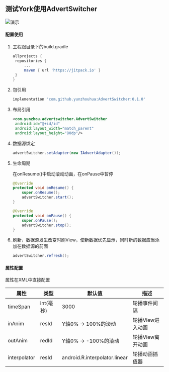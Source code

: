 ## **测试York使用AdvertSwitcher**

![演示](https://github.com/yunzhouhua/AdvertSwitcher/blob/master/doc/imgs/%E5%B9%BF%E5%91%8A%E6%BB%9A%E5%8A%A8.gif)

#### 配置使用

1. 工程跟目录下的build.gradle

   ```groovy
   allprojects {
   	repositories {
   		...
   		maven { url 'https://jitpack.io' }
   	}
   }
   ```

2. 包引用

   ```groovy
   implementation 'com.github.yunzhouhua:AdvertSwitcher:0.1.0'
   ```

3. 布局引用

   ```xml
   <com.yunzhou.advertswitcher.AdvertSwitcher
   	android:id="@+id/id"
   	android:layout_width="match_parent"
   	android:layout_height="80dp"/>
   ```

4. 数据源绑定

   ```java
   advertSwitcher.setAdapter(new IAdvertAdapter());
   ```

5. 生命周期

   在onResume()中启动滚动动画，在onPause中暂停

   ```java
   @Override
   protected void onResume() {
       super.onResume();
       advertSwitcher.start();
   }

   @Override
   protected void onPause() {
       super.onPause();
       advertSwitcher.stop();
   }
   ```

6. 刷新，数据源发生改变时刷View，使新数据优先显示，同时新的数据应当添加在数据源的前面

   ```java
   advertSwitcher.refresh();
   ```



#### 属性配置

属性在XML中直接配置

| 属性           | 类型      | 默认值                           | 描述         |
| ------------ | ------- | ----------------------------- | ---------- |
| timeSpan     | int(毫秒) | 3000                          | 轮播事件间隔     |
| inAnim       | resId   | Y轴0% -> 100%的滚动               | 轮播View进入动画 |
| outAnim      | redId   | Y轴0% -> -100%的滚动              | 轮播View离开动画 |
| interpolator | resId   | android.R.interpolator.linear | 轮播动画插值器    |

